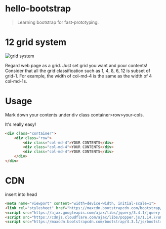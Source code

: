 # hello-bootstrap
> Learning bootstrap for fast-prototyping.

# 12 grid system
![grid system](https://dzone.com/storage/temp/891159-dzone4.jpg)

Regard web page as a grid. Just set grid you want and pour contents! Consider that all the grid classification such as 1, 4, 8, 6, 12 is subset of grid-1. For example, the width of col-md-4 is the same as the width of 4 col-md-1s.
# Usage

Mark down your contents under div class container>row>your-cols.

It's really easy!

```html
<div class="container">
    <div class="row">
        <div class="col-md-4">YOUR CONTENTS</div>
        <div class="col-md-4">YOUR CONTENTS</div>
        <div class="col-md-4">YOUR CONTENTS</div>
    </div>
</div>
```

# CDN
insert into head
```html
<meta name="viewport" content="width=device-width, initial-scale=1">
<link rel="stylesheet" href="https://maxcdn.bootstrapcdn.com/bootstrap/4.3.1/css/bootstrap.min.css">
<script src="https://ajax.googleapis.com/ajax/libs/jquery/3.4.1/jquery.min.js"></script>
<script src="https://cdnjs.cloudflare.com/ajax/libs/popper.js/1.14.7/umd/popper.min.js"></script>
<script src="https://maxcdn.bootstrapcdn.com/bootstrap/4.3.1/js/bootstrap.min.js"></script>
```